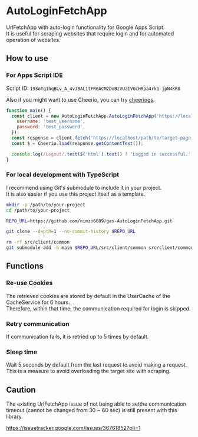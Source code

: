# AutoLoginFetchApp

UrlFetchApp with auto-login functionality for Google Apps Script.  
It is useful for scraping websites that require login and for automated operation of websites.

## How to use

### For Apps Script IDE

Script ID: `193oTq1hqBLv_A_4vJBAL1tFR6ACM2DoBzVUaIVGcHRpa4rk1-jpN4KR8`

Also if you might want to use Cheerio, you can try [cheeriogs](https://github.com/tani/cheeriogs).

```javascript
function main() {
  const client = new AutoLoginFetchApp.AutoLoginFetchApp('https://localhost/login.html', {
    username: 'test_username',
    password: 'test_password',
  });
  const response = client.fetch('https://localhost/path/to/target-page.html');
  const $ = Cheerio.load(response.getContentText());

  console.log(/Logout/.test($('html').text() ? 'Logged in successful.' : 'Failed to log in.'));
}
```

### For local development with TypeScript

I recommend using Git's submodule to include it in your project.  
It is also easier if you use this project itself as a template.

```bash
mkdir -p /path/to/your-project
cd /path/to/your-project

REPO_URL=https://github.com/nimzo6689/gas-AutoLoginFetchApp.git

git clone --depth=1 --no-commit-history $REPO_URL

rm -rf src/client/common
git submodule add -b main $REPO_URL/src/client/common src/client/common
```

## Functions

### Re-use Cookies

The retrieved cookies are stored by default in the UserCache of the CacheService for 6 hours.  
Therefore, within that time, the communication required for login is skipped.

### Retry communication

If communication fails, it is retried up to 5 times by default.

### Sleep time

Wait 5 seconds by default from the last request to avoid making a request.  
This is a measure to avoid overloading the target site with scraping.

## Caution

The existing UrlFetchApp issue of not being able to setthe communication timeout (cannot be changed from 30 ~ 60 sec) is still present with this library.

https://issuetracker.google.com/issues/36761852?pli=1
